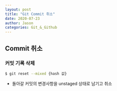 ```yaml
---
layout: post
title: "Git Commit 취소"
date: 2020-07-23
author: Jason
categories: Git_&_Github
---
```


## Commit 취소

### 커밋 기록 삭제

```bash
$ git reset --mixed {hash 값}
```

- 돌아갈 커밋의 변경사항을 unstaged 상태로 남기고 취소
